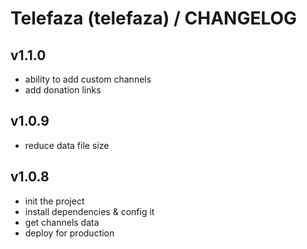 # Telefaza (telefaza) / CHANGELOG

## v1.1.0

- ability to add custom channels
- add donation links

## v1.0.9

- reduce data file size

## v1.0.8

- init the project
- install dependencies & config it
- get channels data
- deploy for production
